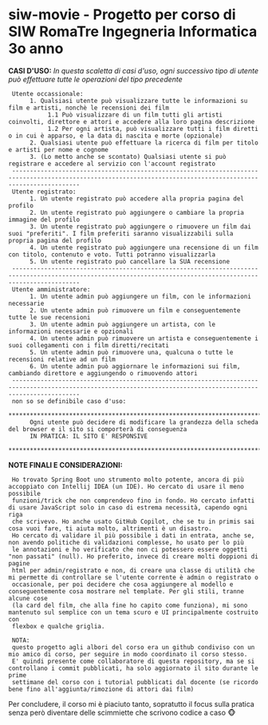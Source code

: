 # siw-movie - Progetto per corso di SIW RomaTre Ingegneria Informatica 3o anno

**CASI D'USO:**
     _In questa scaletta di casi d'uso, ogni successivo tipo di utente può effettuare tutte le operazioni del tipo precedente_
     
     
     Utente occassionale: 
          1. Qualsiasi utente può visualizzare tutte le informazioni su film e artisti, nonchè le recensioni dei film
               1.1 Può visualizzare di un film tutti gli artisti coinvolti, direttore e attori e accedere alla loro pagina descrizione
               1.2 Per ogni artista, può visualizzare tutti i film diretti o in cui è apparso, e la data di nascita e morte (opzionale)
          2. Qualsiasi utente può effettuare la ricerca di film per titolo e artisti per nome e cognome
          3. (Lo metto anche se scontato) Qualsiasi utente si può registrare e accedere al servizio con l'account registrato
     ---------------------------------------------------------------------------------------------------------------------------------------------------------------
     Utente registrato:
          1. Un utente registrato può accedere alla propria pagina del profilo
          2. Un utente registrato può aggiungere o cambiare la propria immagine del profilo
          3. Un utente registrato può aggiungere o rimuovere un film dai suoi "preferiti". I film preferiti saranno visualizzabili sulla propria pagina del profilo
          4. Un utente registrato può aggiungere una recensione di un film con titolo, contenuto e voto. Tutti potranno visualizzarla
          5. Un utente registrato può cancellare la SUA recensione
     ---------------------------------------------------------------------------------------------------------------------------------------------------------------
     Utente amministratore:
          1. Un utente admin può aggiungere un film, con le informazioni necessarie
          2. Un utente admin può rimuovere un film e conseguentemente tutte le sue recensioni
          3. Un utente admin può aggiungere un artista, con le informazioni necessarie e opzionali
          4. Un utente admin può rimuovere un artista e conseguentemente i suoi collegamenti con i film diretti/recitati
          5. Un utente admin può rimuovere una, qualcuna o tutte le recensioni relative ad un film
          6. Un utente admin può aggiornare le informazioni sui film, cambiando direttore e aggiungendo o rimuovendo attori
     ---------------------------------------------------------------------------------------------------------------------------------------------------------------
     non so se definibile caso d'uso:
          *******************************************************************************************************************
          Ogni utente può decidere di modificare la grandezza della scheda del browser e il sito si comporterà di conseguenza
          IN PRATICA: IL SITO E' RESPONSIVE
          *******************************************************************************************************************
          

**NOTE FINALI E CONSIDERAZIONI:**

     Ho trovato Spring Boot uno strumento molto potente, ancora di più accoppiato con Intellij IDEA (un IDE). Ho cercato di usare il meno possibile
     funzioni/trick che non comprendevo fino in fondo. Ho cercato infatti di usare JavaScript solo in caso di estrema necessità, capendo ogni riga
     che scrivevo. Ho anche usato GitHub Copilot, che se tu in primis sai cosa vuoi fare, ti aiuta molto, altrimenti è un disastro.
     Ho cercato di validare il più possibile i dati in entrata, anche se, non avendo politiche di validazioni complesse, ho usato per lo più
     le annotazioni e ho verificato che non ci potessero essere oggetti "non passati" (null). Ho preferito, invece di creare molti doppioni di pagine
     html per admin/registrato e non, di creare una classe di utilità che mi permette di controllare se l'utente corrente è admin o registrato o 
     occasionale, per poi decidere che cosa aggiungere al modello e conseguentemente cosa mostrare nel template. Per gli stili, tranne alcune cose
     (la card del film, che alla fine ho capito come funziona), mi sono mantenuto sul semplice con un tema scuro e UI principalmente costruito con
     flexbox e qualche griglia. 
     
     NOTA: 
     questo progetto agli albori del corso era un github condiviso con un mio amico di corso, per seguire in modo coordinato il corso stesso.
     E' quindi presente come collaboratore di questa repository, ma se si controllano i commit pubblicati, ha solo aggiornato il sito durante le prime
     settimane del corso con i tutorial pubblicati dal docente (se ricordo bene fino all'aggiunta/rimozione di attori dai film)
     
Per concludere, il corso mi è piaciuto tanto, sopratutto il focus sulla pratica senza però diventare delle scimmiette che scrivono codice a caso 🐵
     
               
